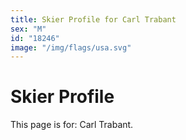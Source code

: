 ```yaml
---
title: Skier Profile for Carl Trabant
sex: "M"
id: "18246"
image: "/img/flags/usa.svg" 
---
```


# Skier Profile

This page is for: Carl Trabant.
    